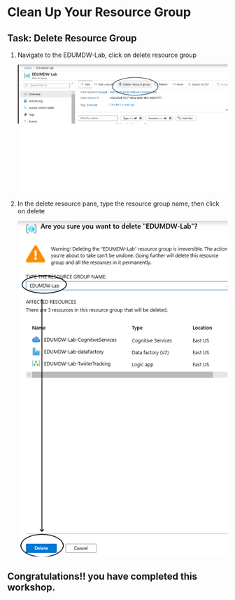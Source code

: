 # Clean Up Your Resource Group

## Task: Delete Resource Group

1. Navigate to the EDUMDW-Lab, click on  delete resource group

    ![delete resource](media/1.png)

1. In the delete resource pane, type the resource group name, then click on delete

    ![delete resource](media/2.png)


## Congratulations!! you have completed this workshop.
